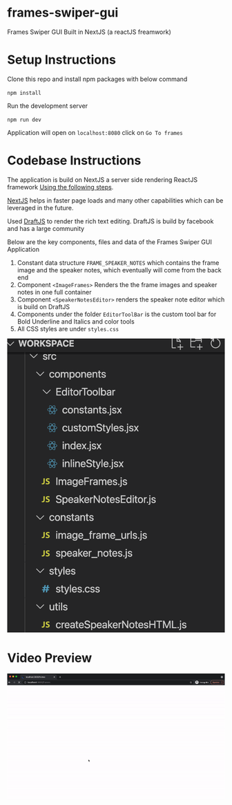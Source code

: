 # frames-swiper-gui
Frames Swiper GUI Built in NextJS (a reactJS freamwork)

# Setup Instructions
Clone this repo and install npm packages with below command

`npm install`

Run the development server

`npm run dev`

Application will open on `localhost:8080` click on `Go To frames`


# Codebase Instructions
The application is build on NextJS a server side rendering ReactJS framework [Using the following steps](https://nextjs.org/docs).

[NextJS](https://medium.com/eincode/what-are-the-benefits-of-the-next-js-framework-7c5b083c8d23#:~:text=of%20your%20competitors.-,Benefits%20for%20Development,by%20using%20the%20image%20component) helps in faster page loads and many other capabilities which can be leveraged in the future.

Used [DraftJS](https://draftjs.org/docs/getting-started) to render the rich text editing. DraftJS is build by facebook and has a large community

Below are the key components, files and data of the Frames Swiper GUI Application
1. Constant data structure `FRAME_SPEAKER_NOTES` which contains the frame image and the speaker notes, which eventually will come from the back end
2. Component `<ImageFrames>` Renders the the frame images and speaker notes in one full container
3. Component `<SpeakerNotesEditor>` renders the speaker note editor which is build on DraftJS
4. Components under the folder `EditorToolBar` is the custom tool bar for Bold Underline and Italics and color tools
5. All CSS styles are under `styles.css`

![Codebase](https://raw.githubusercontent.com/JSsquare/frames-swiper-gui/main/public/images/Screen%20Shot%202021-07-28%20at%2012.29.50%20AM.png)





# Video Preview

![Frame Swiper Preview](https://raw.githubusercontent.com/JSsquare/frames-swiper-gui/main/public/Frames_Swiper.gif)
